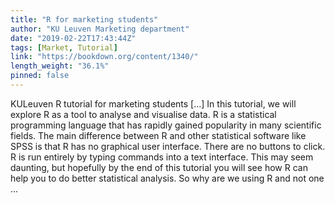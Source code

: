 ```yaml
---
title: "R for marketing students"
author: "KU Leuven Marketing department"
date: "2019-02-22T17:43:44Z"
tags: [Market, Tutorial]
link: "https://bookdown.org/content/1340/"
length_weight: "36.1%"
pinned: false
---
```


KULeuven R tutorial for marketing students [...] In this tutorial, we will explore R as a tool to analyse and visualise data. R is a statistical programming language that has rapidly gained popularity in many scientific fields. The main difference between R and other statistical software like SPSS is that R has no graphical user interface. There are no buttons to click. R is run entirely by typing commands into a text interface. This may seem daunting, but hopefully by the end of this tutorial you will see how R can help you to do better statistical analysis. So why are we using R and not one  ...
